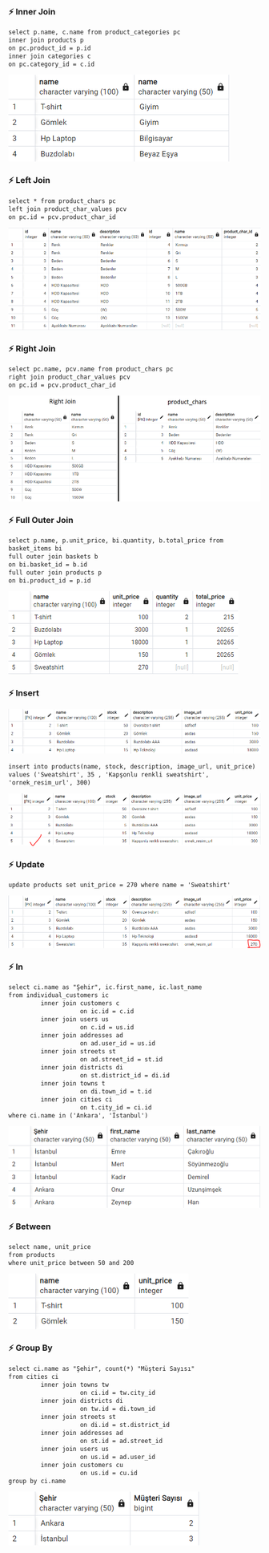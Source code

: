 ### ⚡ Inner Join

```
select p.name, c.name from product_categories pc
inner join products p
on pc.product_id = p.id
inner join categories c
on pc.category_id = c.id
```

![Inner Join](https://github.com/Furkan394/etiya_akademi/blob/master/workshops/e-commerce-db-workshop/images/inner%20join.PNG)

### ⚡ Left Join

```
select * from product_chars pc
left join product_char_values pcv
on pc.id = pcv.product_char_id
```

![Left Join](https://github.com/Furkan394/etiya_akademi/blob/master/workshops/e-commerce-db-workshop/images/left%20join.PNG)

### ⚡ Right Join

```
select pc.name, pcv.name from product_chars pc
right join product_char_values pcv
on pc.id = pcv.product_char_id
```

![Right Join](https://github.com/Furkan394/etiya_akademi/blob/master/workshops/e-commerce-db-workshop/images/right%20join.PNG)

### ⚡ Full Outer Join

```
select p.name, p.unit_price, bi.quantity, b.total_price from basket_items bi
full outer join baskets b
on bi.basket_id = b.id
full outer join products p
on bi.product_id = p.id
```

![Full Outer Join](https://github.com/Furkan394/etiya_akademi/blob/master/workshops/e-commerce-db-workshop/images/full%20outer.PNG)

### ⚡ Insert

![Products](https://github.com/Furkan394/etiya_akademi/blob/master/workshops/e-commerce-db-workshop/images/products.PNG)

```
insert into products(name, stock, description, image_url, unit_price) 
values ('Sweatshirt', 35 , 'Kapşonlu renkli sweatshirt', 'ornek_resim_url', 300)
```

![Inserted_Product](https://github.com/Furkan394/etiya_akademi/blob/master/workshops/e-commerce-db-workshop/images/insert%20product.PNG)

### ⚡ Update

```
update products set unit_price = 270 where name = 'Sweatshirt'
```

![Updated_Product](https://github.com/Furkan394/etiya_akademi/blob/master/workshops/e-commerce-db-workshop/images/update%20product.PNG)

### ⚡ In

```
select ci.name as "Şehir", ic.first_name, ic.last_name
from individual_customers ic
         inner join customers c
                    on ic.id = c.id
         inner join users us
                    on c.id = us.id
         inner join addresses ad
                    on ad.user_id = us.id
         inner join streets st
                    on ad.street_id = st.id
         inner join districts di
                    on st.district_id = di.id
         inner join towns t
                    on di.town_id = t.id
         inner join cities ci
                    on t.city_id = ci.id
where ci.name in ('Ankara', 'İstanbul')
```

![In](https://github.com/Furkan394/etiya_akademi/blob/master/workshops/e-commerce-db-workshop/images/city%20in.PNG)

### ⚡ Between

```
select name, unit_price
from products
where unit_price between 50 and 200
```

![Between](https://github.com/Furkan394/etiya_akademi/blob/master/workshops/e-commerce-db-workshop/images/between.PNG)

### ⚡ Group By

```
select ci.name as "Şehir", count(*) "Müşteri Sayısı"
from cities ci
         inner join towns tw
                    on ci.id = tw.city_id
         inner join districts di
                    on tw.id = di.town_id
         inner join streets st
                    on di.id = st.district_id
         inner join addresses ad
                    on st.id = ad.street_id
         inner join users us
                    on us.id = ad.user_id
         inner join customers cu
                    on us.id = cu.id
group by ci.name
```

![Group By](https://github.com/Furkan394/etiya_akademi/blob/master/workshops/e-commerce-db-workshop/images/group%20by%20city.PNG)


